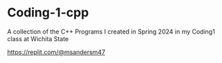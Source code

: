 # Coding-1-cpp
A collection of the C++ Programs I created in Spring 2024 in my Coding1 class at Wichita State

https://replit.com/@msandersm47
